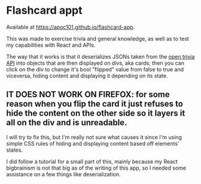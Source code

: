 # Flashcard appt

Available at https://apoc101.github.io/flashcard-app.

This was made to exercise trivia and general knowledge, as well as to test my capabilities with React and APIs.

The way that it works is that it deserializes JSONs taken from the [open trivia API](https://opentdb.com/) into objects that are then displayed on divs, aka cards; 
then you can click on the div to change it's bool "flipped" value from false to true and viceversa, hiding content and displaying it depending on its state.

## IT DOES NOT WORK ON FIREFOX: for some reason when you flip the card it just refuses to hide the content on the other side so it layers it all on the div and is unreadable.

I will try to fix this, but I'm really not sure what causes it since I'm using simple CSS rules of hiding and displaying content based off elements' states.

I did follow a tutorial for a small part of this, mainly because my React bigbrainism is not that big as of the writing of this app, so I needed some assistance on a few things like deserialization.
